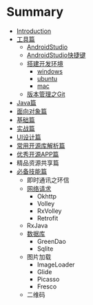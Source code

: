 # Summary

* [Introduction](README.md)
* [工具篇](chapter1.md)
    * [AndroidStudio](androidstudio.md)
    * [AndroidStudio快捷键](12、androidstudio快捷键.md)
    * [搭建开发环境](搭建开发环境.md)
        * [windows](windows.md)
        * [ubuntu](ubuntu.md)
        * [mac](mac.md)
    * [版本管理之Git](git.md)
* [Java篇](java篇.md)
* [面向对象篇](面向对象篇.md)
* [基础篇](基础篇.md)
* [实战篇](实战篇.md)
* [UI设计篇](ui设计篇.md)
* [常用开源库解析篇](常用开源库解析篇.md)
* [优秀开源APP篇](优秀开源app篇.md)
* 精品资源共享篇
* [必备技能篇](必备技能篇.md)
    * 即时通讯之环信
    * [网络请求](网络请求篇.md)
        * Okhttp
        * Volley
        * RxVolley
        * Retrofit
    * RxJava
    * [数据库](数据库.md)
        * GreenDao
        * Sqlite
    * 图片加载
        * ImageLoader
        * Glide
        * Picasso
        * Fresco
    * 二维码

